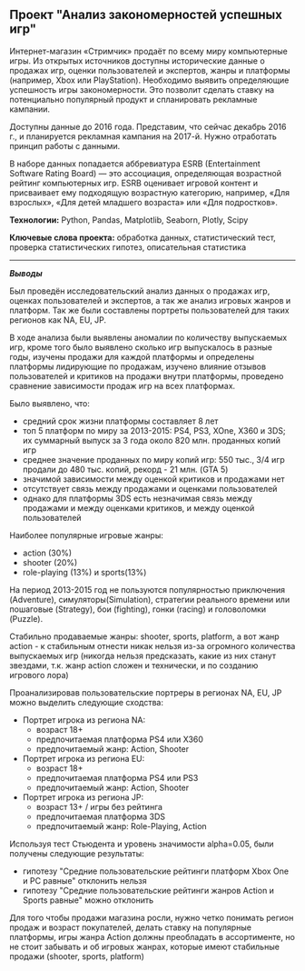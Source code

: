 ## Проект "Анализ закономерностей успешных игр"


Интернет-магазин «Стримчик» продаёт по всему миру компьютерные игры. Из открытых источников доступны исторические данные о продажах игр, оценки пользователей и экспертов, жанры и платформы (например, Xbox или PlayStation). Необходимо выявить определяющие успешность игры закономерности. Это позволит сделать ставку на потенциально популярный продукт и спланировать рекламные кампании.

Доступны данные до 2016 года. Представим, что сейчас декабрь 2016 г., и планируется рекламная кампания на 2017-й. Нужно отработать принцип работы с данными.

В наборе данных попадается аббревиатура ESRB (Entertainment Software Rating Board) — это ассоциация, определяющая возрастной рейтинг компьютерных игр. ESRB оценивает игровой контент и присваивает ему подходящую возрастную категорию, например, «Для взрослых», «Для детей младшего возраста» или «Для подростков».

<b>Технологии:</b>  Python, Pandas, Matplotlib, Seaborn, Plotly, Scipy

<b>Ключевые слова проекта:</b> обработка данных, статистический тест, проверка статистических гипотез, описательная статистика

<hr>
<b><i>Выводы</i></b>

Был проведён исследовательский анализ данных о продажах игр, оценках пользователей и экспертов, а так же анализ игровых жанров и платформ. Так же были составлены портреты пользователей для таких регионов как NA, EU, JP.

В ходе анализа были выявлены аномалии по количеству выпускаемых игр, кроме того было выявлено сколько игр выпускалось в разные годы, изучены продажи для каждой платформы и определены платформы лидирующие по продажам, изучено влияние отзывов пользователей и критиков на продажи внутри платформы, проведено сравнение зависимости продаж игр на всех платформах.

Было выявлено, что:
* средний срок жизни платформы составляет 8 лет
* топ 5 платформ по миру за 2013-2015: PS4, PS3, XOne, X360 и 3DS; их суммарный выпуск за 3 года около 820 млн. проданных копий игр
* среднее значение проданных по миру копий игр: 550 тыс., 3/4 игр продали до 480 тыс. копий, рекорд - 21 млн. (GTA 5)
* значимой зависимости между оценкой критиков и продажами нет
* отсутствует связь между продажами и оценками пользователей
* однако для платформы 3DS есть незначимая связь между продажами и между оценками критиков, и между оценкой пользователей

Наиболее популярные игровые жанры:
* action (30%)
* shooter (20%)
* role-playing (13%) и sports(13%)

На период 2013-2015 год не пользуются популярностью приключения (Adventure), симуляторы(Simulation), стратегии реального времени или пошаговые (Strategy), бои (fighting), гонки (racing) и головоломки (Puzzle).

Стабильно продаваемые жанры: shooter, sports, platform, а вот жанр action - к стабильным отнести никак нельзя из-за огромного количества выпускаемых игр (никогда нельзя предсказать, какие из них станут звездами, т.к. жанр action сложен и технически, и по созданию игрового лора)

Проанализировав пользовательские портреры в регионах NA, EU, JP можно выделить следующие сходства:
* Портрет игрока из региона NA:
	* возраст 18+
	* предпочитаемая платформа PS4 или X360
	* предпочитаемый жанр: Action, Shooter
* Портрет игрока из региона EU:
	* возраст 18+
	* предпочитаемая платформа PS4 или PS3
	* предпочитаемый жанр: Action, Shooter
* Портрет игрока из региона JP:
	* возраст 13+ / игры без рейтинга
	* предпочитаемая платформа 3DS
	* предпочитаемый жанр: Role-Playing, Action

Используя тест Стьюдента и уровень значимости alpha=0.05, были получены следующие результаты:
* гипотезу "Средние пользовательские рейтинги платформ Xbox One и PC равные" отклонить нельзя
* гипотезу "Средние пользовательские рейтинги жанров Action и Sports равные" можно отклонить

Для того чтобы продажи магазина росли, нужно четко понимать регион продаж и возраст покупателей, делать ставку на популярные платформы, игры жанра Action должны преобладать в ассортименте, но не стоит забывать и об игровых жанрах, которые имеют стабильные продажи (shooter, sports, platform)
